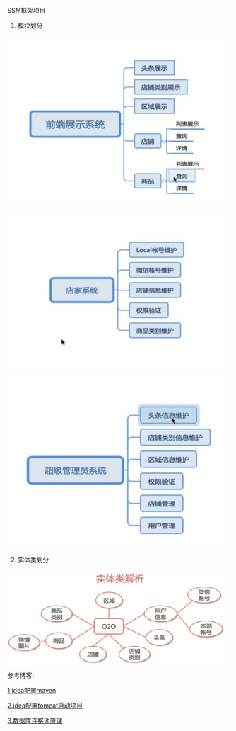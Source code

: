 SSM框架项目

1. 模块划分

![前端展示模块](pic/content1.png)

![商家模块](pic/content2.png)

![管理员模块](pic/content3.png)

2. 实体类划分

![实体类划分](pic/classes.png)
参考博客:

[1.idea配置maven](http://blog.csdn.net/mr_ooo/article/details/53871828)

[2.idea配置tomcat启动项目](https://www.cnblogs.com/Fly-Bob/p/7240153.html)

[3.数据库连接池原理](http://blog.csdn.net/shuaihj/article/details/14223015)